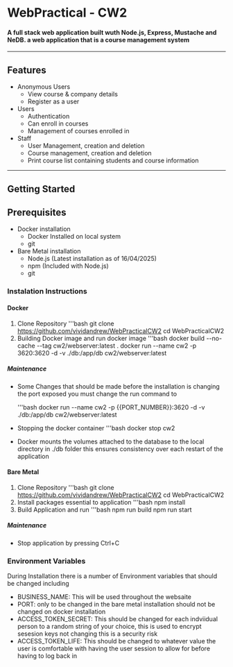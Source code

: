# WebPractical - CW2

#### A full stack web application built wuth **Node.js**, **Express**, **Mustache** and **NeDB**. a web application that is a course management system

---

## Features

- Anonymous Users
  - View course & company details
  - Register as a user
- Users
  - Authentication
  - Can enroll in courses
  - Management of courses enrolled in
- Staff
  - User Management, creation and deletion
  - Course management, creation and deletion
  - Print course list containing students and course information

---
## Getting Started

## Prerequisites
- Docker installation
  - Docker Installed on local system
  - git
- Bare Metal installation
  - Node.js (Latest installation as of 16/04/2025)
  - npm (Included with Node.js)
  - git

### Instalation Instructions
#### Docker
1. Clone Repository
'''bash
git clone https://github.com/vividandrew/WebPracticalCW2
cd WebPracticalCW2
2. Building Docker image and run docker image
'''bash
   docker build --no-cache --tag cw2/webserver:latest .
   docker run --name cw2 -p 3620:3620 -d -v ./db:/app/db cw2/webserver:latest
##### Maintenance
- Some Changes that should be made before the installation is changing the port exposed you must change the run command to

   '''bash
   docker run --name cw2 -p {{PORT_NUMBER}}:3620 -d -v ./db:/app/db cw2/webserver:latest
- Stopping the docker container
    '''bash
    docker stop cw2
- Docker mounts the volumes attached to the database to the local directory in ./db folder this ensures consistency over each restart of the application
#### Bare Metal
1. Clone Repository
   '''bash
   git clone https://github.com/vividandrew/WebPracticalCW2
   cd WebPracticalCW2
2. Install packages essential to application
   '''bash
    npm install
3. Build Application and run
   '''bash
   npm run build
   npm run start

##### Maintenance
- Stop application by pressing Ctrl+C

### Environment Variables
During Installation there is a number of Environment variables that should be changed including
- BUSINESS_NAME: This will be used throughout the websaite
- PORT: only to be changed in the bare metal installation should not be changed on docker installation
- ACCESS_TOKEN_SECRET: This should be changed for each indviidual person to a random string of your choice, this is used to encrypt sesesion keys not changing this is a security risk
- ACCESS_TOKEN_LIFE: This should be changed to whatever value the user is comfortable with having the user session to allow for before having to log back in